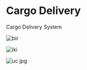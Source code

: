 # Cargo Delivery
 Cargo Delivery System


![bir](https://user-images.githubusercontent.com/73294337/166110170-0ff4d332-d6f0-4335-8885-cd9c6d430cf0.png)


![iki](https://user-images.githubusercontent.com/73294337/166110186-bbed3ca5-8c4e-49bd-86de-c33aea84d349.png)

![uc jpg](https://user-images.githubusercontent.com/73294337/166110196-dccb92bb-c553-4d20-92d1-cbf335ce24bb.png)

